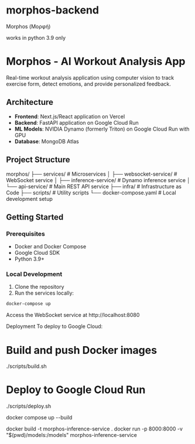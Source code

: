 # morphos-backend

Morphos (Μορφή)

works in python 3.9 only

# Morphos - AI Workout Analysis App

Real-time workout analysis application using computer vision to track exercise form, detect emotions, and provide personalized feedback.

## Architecture

- **Frontend**: Next.js/React application on Vercel
- **Backend**: FastAPI application on Google Cloud Run
- **ML Models**: NVIDIA Dynamo (formerly Triton) on Google Cloud Run with GPU
- **Database**: MongoDB Atlas

## Project Structure

morphos/
├── services/ # Microservices
│ ├── websocket-service/ # WebSocket service
│ ├── inference-service/ # Dynamo inference service
│ └── api-service/ # Main REST API service
├── infra/ # Infrastructure as Code
├── scripts/ # Utility scripts
└── docker-compose.yaml # Local development setup

## Getting Started

### Prerequisites

- Docker and Docker Compose
- Google Cloud SDK
- Python 3.9+

### Local Development

1. Clone the repository
2. Run the services locally:

```bash
docker-compose up
```

Access the WebSocket service at http://localhost:8080

Deployment
To deploy to Google Cloud:

# Build and push Docker images

./scripts/build.sh

# Deploy to Google Cloud Run

./scripts/deploy.sh

docker compose up --build

docker build -t morphos-inference-service .
docker run -p 8000:8000 -v "$(pwd)/models:/models" morphos-inference-service
